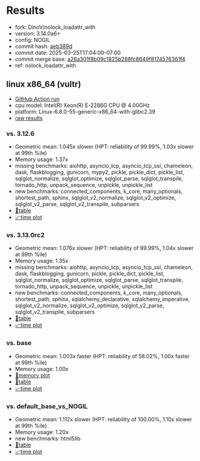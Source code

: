 # Results

- fork: DinoV/nolock_loadattr_with
- version: 3.14.0a6+
- config: NOGIL
- commit hash: [aeb389d](https://github.com/DinoV/cpython/commit/aeb389d)
- commit date: 2025-03-25T17:04:00-07:00
- commit merge base: [a26a301f8b09c1825b288fc8649f8174576361f4](https://github.com/python/cpython/commit/a26a301f8b09c1825b288fc8649f8174576361f4)
- ref: nolock_loadattr_with

## linux x86_64 (vultr)

- [GitHub Action run](https://github.com/facebookexperimental/free-threading-benchmarking/actions/runs/14089118132)
- cpu model: Intel(R) Xeon(R) E-2286G CPU @ 4.00GHz
- platform: Linux-6.8.0-55-generic-x86_64-with-glibc2.39
- [raw results](bm-20250325-vultr-x86_64-DinoV-nolock_loadattr_with-3.14.0a6%2B-aeb389d.json)

### vs. 3.12.6

- Geometric mean: 1.045x slower (HPT: reliability of 99.99%, 1.03x slower at 99th %ile)
- Memory usage: 1.37x
- missing benchmarks: aiohttp, asyncio_tcp, asyncio_tcp_ssl, chameleon, dask, flaskblogging, gunicorn, mypy2, pickle, pickle_dict, pickle_list, sqlglot_normalize, sqlglot_optimize, sqlglot_parse, sqlglot_transpile, tornado_http, unpack_sequence, unpickle, unpickle_list
- new benchmarks: connected_components, k_core, many_optionals, shortest_path, sphinx, sqlglot_v2_normalize, sqlglot_v2_optimize, sqlglot_v2_parse, sqlglot_v2_transpile, subparsers
- [📄table](bm-20250325-vultr-x86_64-DinoV-nolock_loadattr_with-3.14.0a6%2B-aeb389d-vs-3.12.6.md)
- [📈time plot](bm-20250325-vultr-x86_64-DinoV-nolock_loadattr_with-3.14.0a6%2B-aeb389d-vs-3.12.6.svg)

### vs. 3.13.0rc2

- Geometric mean: 1.076x slower (HPT: reliability of 99.99%, 1.04x slower at 99th %ile)
- Memory usage: 1.35x
- missing benchmarks: aiohttp, asyncio_tcp, asyncio_tcp_ssl, chameleon, dask, flaskblogging, gunicorn, pickle, pickle_dict, pickle_list, sqlglot_normalize, sqlglot_optimize, sqlglot_parse, sqlglot_transpile, tornado_http, unpack_sequence, unpickle, unpickle_list
- new benchmarks: connected_components, k_core, many_optionals, shortest_path, sphinx, sqlalchemy_declarative, sqlalchemy_imperative, sqlglot_v2_normalize, sqlglot_v2_optimize, sqlglot_v2_parse, sqlglot_v2_transpile, subparsers
- [📄table](bm-20250325-vultr-x86_64-DinoV-nolock_loadattr_with-3.14.0a6%2B-aeb389d-vs-3.13.0rc2.md)
- [📈time plot](bm-20250325-vultr-x86_64-DinoV-nolock_loadattr_with-3.14.0a6%2B-aeb389d-vs-3.13.0rc2.svg)

### vs. base

- Geometric mean: 1.003x faster (HPT: reliability of 58.02%, 1.00x faster at 99th %ile)
- Memory usage: 1.00x
- [🧠memory plot](bm-20250325-vultr-x86_64-DinoV-nolock_loadattr_with-3.14.0a6%2B-aeb389d-vs-base-mem.svg)
- [📄table](bm-20250325-vultr-x86_64-DinoV-nolock_loadattr_with-3.14.0a6%2B-aeb389d-vs-base.md)
- [📈time plot](bm-20250325-vultr-x86_64-DinoV-nolock_loadattr_with-3.14.0a6%2B-aeb389d-vs-base.svg)

### vs. default_base_vs_NOGIL

- Geometric mean: 1.112x slower (HPT: reliability of 100.00%, 1.10x slower at 99th %ile)
- Memory usage: 1.20x
- new benchmarks: html5lib
- [📄table](bm-20250325-vultr-x86_64-DinoV-nolock_loadattr_with-3.14.0a6%2B-aeb389d-vs-default_base_vs_NOGIL.md)
- [📈time plot](bm-20250325-vultr-x86_64-DinoV-nolock_loadattr_with-3.14.0a6%2B-aeb389d-vs-default_base_vs_NOGIL.svg)

